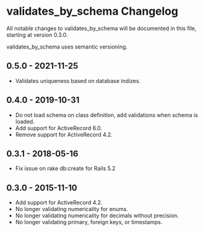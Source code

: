# validates_by_schema Changelog

All notable changes to validates_by_schema will be documented in this file, starting at
version 0.3.0.

validates_by_schema uses semantic versioning.

## 0.5.0 - 2021-11-25

- Validates uniqueness based on database indizes.

## 0.4.0 - 2019-10-31

- Do not load schema on class definition, add validations when schema is loaded.
- Add support for ActiveRecord 6.0.
- Remove support for ActiveRecord 4.2.

## 0.3.1 - 2018-05-16

- Fix issue on rake db:create for Rails 5.2

## 0.3.0 - 2015-11-10

- Add support for ActiveRecord 4.2.
- No longer validating numericality for enums.
- No longer validating numericality for decimals without precision.
- No longer validating primary, foreign keys, or timestamps.
